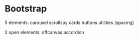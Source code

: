 # Bootstrap

5 elements:
carousel
scrollspy 
cards 
buttons
utilities (spacing)

2 open elements:
offcanvas
accordion
